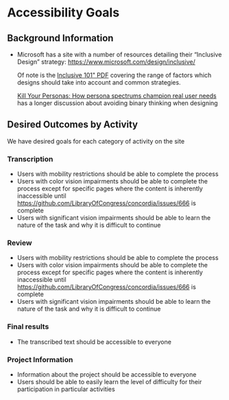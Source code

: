 # Accessibility Goals

## Background Information

-   Microsoft has a site with a number of resources detailing their “Inclusive Design” strategy: https://www.microsoft.com/design/inclusive/

    Of note is the [Inclusive 101" PDF](https://download.microsoft.com/download/b/0/d/b0d4bf87-09ce-4417-8f28-d60703d672ed/inclusive_toolkit_manual_final.pdf) covering the range of factors which designs should take into account and common strategies.

    [Kill Your Personas: How persona spectrums champion real user needs](https://medium.com/microsoft-design/kill-your-personas-1c332d4908cc)
    has a longer discussion about avoiding binary thinking when designing

## Desired Outcomes by Activity

We have desired goals for each category of activity on the site

### Transcription

-   Users with mobility restrictions should be able to complete the process
-   Users with color vision impairments should be able to complete the process except for specific pages where the content is inherently inaccessible until https://github.com/LibraryOfCongress/concordia/issues/666 is complete
-   Users with significant vision impairments should be able to learn the nature of the task and why it is difficult to continue

### Review

-   Users with mobility restrictions should be able to complete the process
-   Users with color vision impairments should be able to complete the process except for specific pages where the content is inherently inaccessible until https://github.com/LibraryOfCongress/concordia/issues/666 is complete
-   Users with significant vision impairments should be able to learn the nature of the task and why it is difficult to continue

### Final results

-   The transcribed text should be accessible to everyone

### Project Information

-   Information about the project should be accessible to everyone
-   Users should be able to easily learn the level of difficulty for their participation in particular activities
